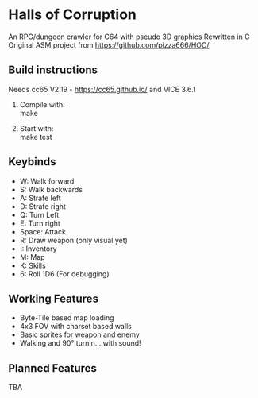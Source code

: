 # Halls of Corruption

An RPG/dungeon crawler for C64 with pseudo 3D graphics 
Rewritten in C
Original ASM project from https://github.com/pizza666/HOC/

## Build instructions

Needs cc65 V2.19 - https://cc65.github.io/ and VICE 3.6.1

1. Compile with:  
make


2. Start with:  
make test

## Keybinds

* W: Walk forward
* S: Walk backwards
* A: Strafe left
* D: Strafe right
* Q: Turn Left
* E: Turn right
* Space: Attack
* R: Draw weapon (only visual yet)
* I: Inventory
* M: Map
* K: Skills
* 6: Roll 1D6 (For debugging)

## Working Features

* Byte-Tile based map loading
* 4x3 FOV with charset based walls
* Basic sprites for weapon and enemy
* Walking and 90° turnin... with sound!

## Planned Features

TBA